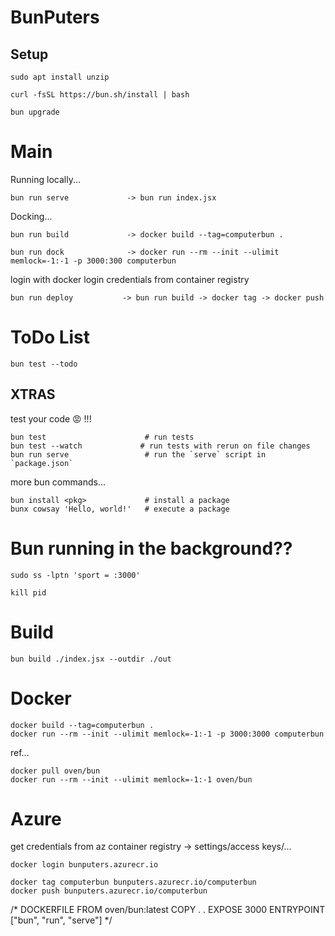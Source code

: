 # BunPuters
## Setup

    sudo apt install unzip
    
    curl -fsSL https://bun.sh/install | bash
    
    bun upgrade

# Main

Running locally...

    bun run serve             -> bun run index.jsx 

Docking...

    bun run build             -> docker build --tag=computerbun .
    
    bun run dock              -> docker run --rm --init --ulimit memlock=-1:-1 -p 3000:300 computerbun

login with docker login credentials from container registry

    bun run deploy           -> bun run build -> docker tag -> docker push

# ToDo List

    bun test --todo

## XTRAS

test your code 😡 !!!

    bun test                      # run tests
    bun test --watch             # run tests with rerun on file changes
    bun run serve                 # run the `serve` script in `package.json`

more bun commands...

    bun install <pkg>​             # install a package
    bunx cowsay 'Hello, world!'   # execute a package

# Bun running in the background??

    sudo ss -lptn 'sport = :3000'
    
    kill pid

# Build 

    bun build ./index.jsx --outdir ./out

# Docker

    docker build --tag=computerbun .
    docker run --rm --init --ulimit memlock=-1:-1 -p 3000:3000 computerbun

ref...

    docker pull oven/bun
    docker run --rm --init --ulimit memlock=-1:-1 oven/bun

# Azure

get credentials from az container registry -> settings/access keys/...

    docker login bunputers.azurecr.io

    docker tag computerbun bunputers.azurecr.io/computerbun
    docker push bunputers.azurecr.io/computerbun


/* DOCKERFILE
FROM oven/bun:latest
COPY . .
EXPOSE 3000
ENTRYPOINT ["bun",  "run", "serve"]
*/

